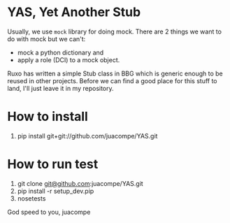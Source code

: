 YAS, Yet Another Stub
===
Usually, we use `mock` library for doing mock. There are 2 things we want to do with mock but we can't:
* mock a python dictionary and
* apply a role (DCI) to a mock object.

Ruxo has written a simple Stub class in BBG which is generic enough to be reused in other projects. Before we can find a good place for this stuff to land, I'll just leave it in my repository.

How to install
===
1. pip install git+git://github.com/juacompe/YAS.git

How to run test
===
1. git clone git@github.com:juacompe/YAS.git
2. pip install -r setup_dev.pip
3. nosetests

God speed to you,
juacompe

